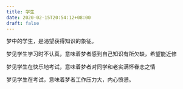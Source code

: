 ```yaml
---
title: 学生
date: 2020-02-15T20:54:12+08:00
draft: false
---
```


梦中的学生，是渴望获得知识的象征。


梦见学生学习时不认真，意味着梦者感到自己知识有所欠缺，希望能近修

梦见学生在快乐地考试，意味着梦者对同学和老实满怀眷恋之情

梦见学生在考试，意味着梦者工作压力大，内心愤懑。
